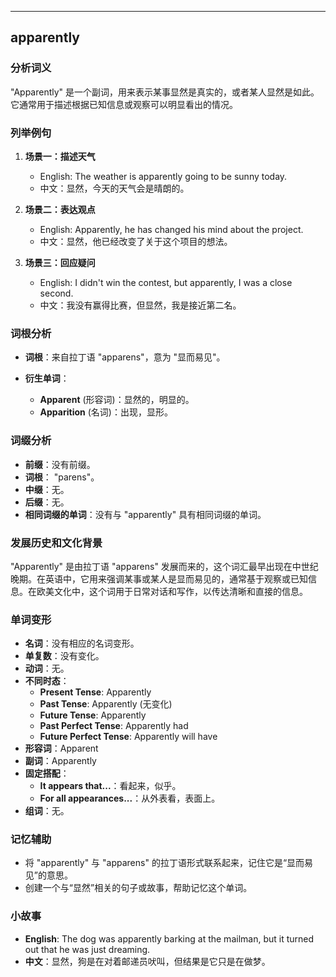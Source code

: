 
---------------
## apparently
### 分析词义
"Apparently" 是一个副词，用来表示某事显然是真实的，或者某人显然是如此。它通常用于描述根据已知信息或观察可以明显看出的情况。

### 列举例句
1. **场景一：描述天气**
   - English: The weather is apparently going to be sunny today.
   - 中文：显然，今天的天气会是晴朗的。

2. **场景二：表达观点**
   - English: Apparently, he has changed his mind about the project.
   - 中文：显然，他已经改变了关于这个项目的想法。

3. **场景三：回应疑问**
   - English: I didn't win the contest, but apparently, I was a close second.
   - 中文：我没有赢得比赛，但显然，我是接近第二名。

### 词根分析
- **词根**：来自拉丁语 "apparens"，意为 "显而易见"。

- **衍生单词**：
  - **Apparent** (形容词)：显然的，明显的。
  - **Apparition** (名词)：出现，显形。

### 词缀分析
- **前缀**：没有前缀。
- **词根**： "parens"。
- **中缀**：无。
- **后缀**：无。
- **相同词缀的单词**：没有与 "apparently" 具有相同词缀的单词。

### 发展历史和文化背景
"Apparently" 是由拉丁语 "apparens" 发展而来的，这个词汇最早出现在中世纪晚期。在英语中，它用来强调某事或某人是显而易见的，通常基于观察或已知信息。在欧美文化中，这个词用于日常对话和写作，以传达清晰和直接的信息。

### 单词变形
- **名词**：没有相应的名词变形。
- **单复数**：没有变化。
- **动词**：无。
- **不同时态**：
  - **Present Tense**: Apparently
  - **Past Tense**: Apparently (无变化)
  - **Future Tense**: Apparently
  - **Past Perfect Tense**: Apparently had
  - **Future Perfect Tense**: Apparently will have
- **形容词**：Apparent
- **副词**：Apparently
- **固定搭配**：
  - **It appears that...**：看起来，似乎。
  - **For all appearances...**：从外表看，表面上。
- **组词**：无。

### 记忆辅助
- 将 "apparently" 与 "apparens" 的拉丁语形式联系起来，记住它是“显而易见”的意思。
- 创建一个与“显然”相关的句子或故事，帮助记忆这个单词。

### 小故事
- **English**: The dog was apparently barking at the mailman, but it turned out that he was just dreaming.
- **中文**：显然，狗是在对着邮递员吠叫，但结果是它只是在做梦。

